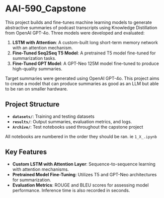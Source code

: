 # AAI-590_Capstone

This project builds and fine-tunes machine learning models to generate abstractive summaries of podcast transcripts using Knowledge Distillation from OpenAI GPT-4o. Three models were developed and evaluated:

1. **LSTM with Attention**: A custom-built long short-term memory network with an attention mechanism.
2. **Fine-Tuned Seq2Seq T5 Model**: A pretrained T5 model fine-tuned for summarization tasks.
3. **Fine-Tuned GPT Model**: A GPT-Neo 125M model fine-tuned to produce high-quality summaries.

Target summaries were generated using OpenAI GPT-4o. This project aims to create a model that can produce summaries as good as an LLM but able to be ran on smaller hardware. 

## Project Structure

- **`datasets/`**: Training and testing datasets
- **`results/`**: Output summaries, evaluation metrics, and logs.
- **`Archive/`**: Test notebooks used throughout the capstone project

All notebooks are numbered in the order they should be ran. ie `1_X_.ipynb`

## Key Features

- **Custom LSTM with Attention Layer**: Sequence-to-sequence learning with attention mechanisms.
- **Pretrained Model Fine-Tuning**: Utilizes T5 and GPT-Neo architectures for summarization.
- **Evaluation Metrics**: ROUGE and BLEU scores for assessing model performance. Inference time is also recorded in seconds. 